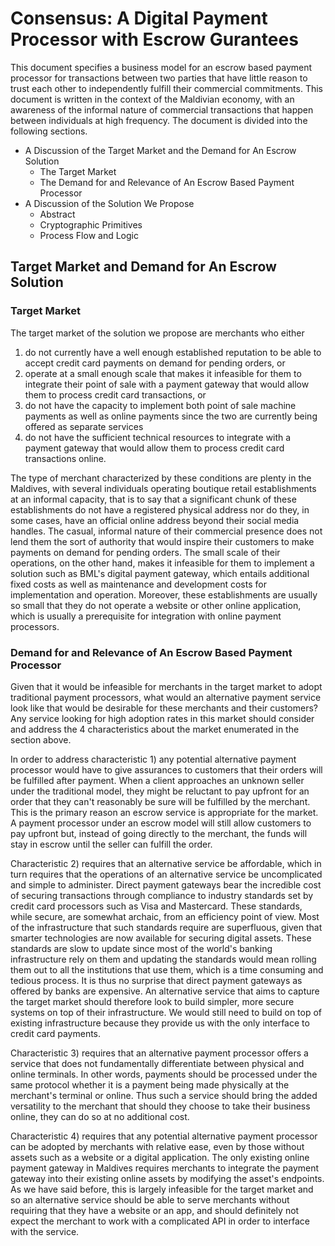 # Consensus: A Digital Payment Processor with Escrow Gurantees

This document specifies a business model for an escrow based payment processor for transactions between two parties that have little reason to trust each other to independently fulfill their commercial commitments. This document is written in the context of the Maldivian economy, with an awareness of the informal nature of commercial transactions that happen between individuals at high frequency. The document is divided into the following sections.

- A Discussion of the Target Market and the Demand for An Escrow Solution
  - The Target Market
  - The Demand for and Relevance of An Escrow Based Payment Processor
- A Discussion of the Solution We Propose
  - Abstract
  - Cryptographic Primitives
  - Process Flow and Logic

## Target Market and Demand for An Escrow Solution
### Target Market
The target market of the solution we propose are merchants who either

1) do not currently have a well enough established reputation to be able to accept credit card payments on demand for pending orders, or
2) operate at a small enough scale that makes it infeasible for them to integrate their point of sale with a payment gateway that would allow them to process credit card transactions, or
3) do not have the capacity to implement both point of sale machine payments as well as online payments since the two are currently being offered as separate services
4) do not have the sufficient technical resources to integrate with a payment gateway that would allow them to process credit card transactions online.

The type of merchant characterized by these conditions are plenty in the Maldives, with several individuals operating boutique retail establishments at an informal capacity, that is to say that a significant chunk of these establishments do not have a registered physical address nor do they, in some cases, have an official online address beyond their social media handles. The casual, informal nature of their commercial presence does not lend them the sort of authority that would inspire their customers to make payments on demand for pending orders. The small scale of their operations, on the other hand, makes it infeasible for them to implement a solution such as BML's digital payment gateway, which entails additional fixed costs as well as maintenance and development costs for implementation and operation. Moreover, these establishments are usually so small that they do not operate a website or other online application, which is usually a prerequisite for integration with online payment processors.

### Demand for and Relevance of An Escrow Based Payment Processor
Given that it would be infeasible for merchants in the target market to adopt traditional payment processors, what would an alternative payment service look like that would be desirable for these merchants and their customers? Any service looking for high adoption rates in this market should consider and address the 4 characteristics about the market enumerated in the section above.

In order to address characteristic 1) any potential alternative payment processor would have to give assurances to customers that their orders will be fulfilled after payment. When a client approaches an unknown seller under the traditional model, they might be reluctant to pay upfront for an order that they can't reasonably be sure will be fulfilled by the merchant. This is the primary reason an escrow service is appropriate for the market. A payment processor under an escrow model will still allow customers to pay upfront but, instead of going directly to the merchant, the funds will stay in escrow until the seller can fulfill the order.

Characteristic 2) requires that an alternative service be affordable, which in turn requires that the operations of an alternative service be uncomplicated and simple to administer. Direct payment gateways bear the incredible cost of securing transactions through compliance to industry standards set by credit card processors such as Visa and Mastercard. These standards, while secure, are somewhat archaic, from an efficiency point of view. Most of the infrastructure that such standards require are superfluous, given that smarter technologies are now available for securing digital assets. These standards are slow to update since most of the world's banking infrastructure rely on them and updating the standards would mean rolling them out to all the institutions that use them, which is a time consuming and tedious process. It is thus no surprise that direct payment gateways as offered by banks are expensive. An alternative service that aims to capture the target market should therefore look to build simpler, more secure systems on top of their infrastructure. We would still need to build on top of existing infrastructure because they provide us with the only interface to credit card payments.

Characteristic 3) requires that an alternative payment processor offers a service that does not fundamentally differentiate between physical and online terminals. In other words, payments should be processed under the same protocol whether it is a payment being made physically at the merchant's terminal or online. Thus such a service should bring the added versatility to the merchant that should they choose to take their business online, they can do so at no additional cost.

Characteristic 4) requires that any potential alternative payment processor can be adopted by merchants with relative ease, even by those without assets such as a website or a digital application. The only existing online payment gateway in Maldives requires merchants to integrate the payment gateway into their existing online assets by modifying the asset's endpoints. As we have said before, this is largely infeasible for the target market and so an alternative service should be able to serve merchants without requiring that they have a website or an app, and should definitely not expect the merchant to work with a complicated API in order to interface with the service.
